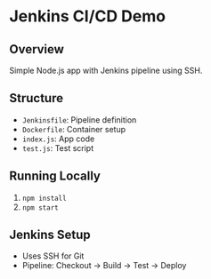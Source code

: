 # Jenkins CI/CD Demo

## Overview
Simple Node.js app with Jenkins pipeline using SSH.

## Structure
- `Jenkinsfile`: Pipeline definition
- `Dockerfile`: Container setup
- `index.js`: App code
- `test.js`: Test script

## Running Locally
1. `npm install`
2. `npm start`

## Jenkins Setup
- Uses SSH for Git
- Pipeline: Checkout → Build → Test → Deploy
